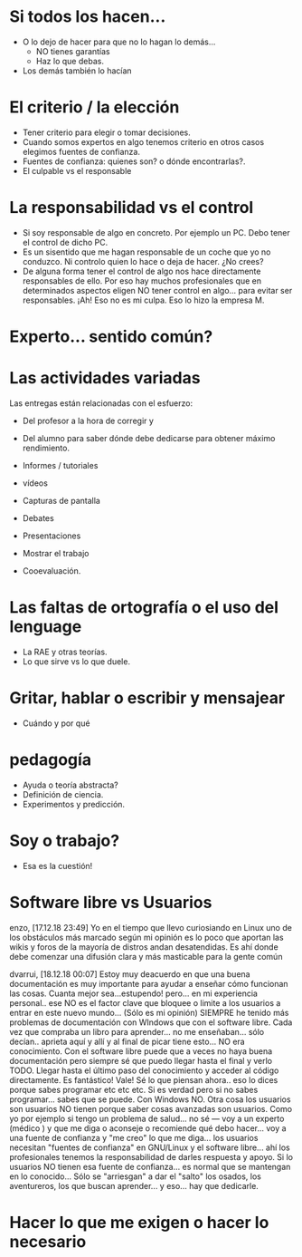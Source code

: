 
# Si todos los hacen...

* O lo dejo de hacer para que no lo hagan lo demás...
    * NO tienes garantías
    * Haz lo que debas.
* Los demás también lo hacían

# El criterio / la elección

* Tener criterio para elegir o tomar decisiones.
* Cuando somos expertos en algo tenemos criterio en otros casos elegimos fuentes de confianza.
* Fuentes de confianza: quienes son? o dónde encontrarlas?.
* El culpable vs el responsable

# La responsabilidad vs el control

* Si soy responsable de algo en concreto. Por ejemplo un PC.
Debo tener el control de dicho PC.
* Es un sisentido que me hagan responsable de un coche que yo no conduzco.
Ni controlo quien lo hace o deja de hacer. ¿No crees?
* De alguna forma tener el control de algo nos hace directamente responsables de ello. Por eso hay muchos profesionales que en determinados aspectos eligen NO tener control en algo... para evitar ser responsables. ¡Ah! Eso no es mi culpa. Eso lo hizo la empresa M.

# Experto... sentido común?


# Las actividades variadas

Las entregas están relacionadas con el esfuerzo:
* Del profesor a la hora de corregir y
* Del alumno para saber dónde debe dedicarse para obtener máximo rendimiento.

* Informes / tutoriales
* vídeos
* Capturas de pantalla
* Debates
* Presentaciones
* Mostrar el trabajo
* Cooevaluación.

# Las faltas de ortografía o el uso del lenguage

* La RAE y otras teorías.
* Lo que sirve vs lo que duele.

# Gritar, hablar o escribir y mensajear

* Cuándo y por qué

# pedagogía

* Ayuda o teoría abstracta?
* Definición de ciencia.
* Experimentos y predicción.

# Soy o trabajo?

* Esa es la cuestión!

# Software libre vs Usuarios


enzo, [17.12.18 23:49]
Yo en el tiempo que llevo curiosiando en Linux uno de los obstáculos más marcado según mi opinión es lo poco que aportan las wikis y foros de la mayoría de distros andan desatendidas. Es ahí donde debe comenzar una difusión clara y más masticable para la gente común

dvarrui, [18.12.18 00:07]
Estoy muy deacuerdo en que una buena documentación es muy importante para ayudar a enseñar cómo funcionan las cosas. Cuanta mejor sea...estupendo! pero... en mi experiencia personal.. ese NO es el factor clave que bloquee o limite a los usuarios a entrar en este nuevo mundo... (Sólo es mi opinión) SIEMPRE he tenido más problemas de documentación con WIndows que con el software libre. Cada vez que compraba un libro para aprender... no me enseñaban... sólo decían.. aprieta aquí y allí y al final de picar tiene esto... NO  era conocimiento. Con el software libre puede que  a veces no haya buena documentación pero siempre sé que puedo llegar hasta el final y verlo TODO. Llegar hasta el último paso del conocimiento y acceder al código directamente. Es fantástico! Vale! Sé lo que piensan ahora.. eso lo dices porque sabes programar etc etc etc. Si es verdad pero si no sabes programar... sabes que se puede. Con Windows NO. Otra cosa los usuarios son usuarios NO tienen porque saber cosas avanzadas son usuarios. Como yo por ejemplo si tengo un problema de salud... no sé — voy a un experto (médico ) y que me diga o aconseje o recomiende qué debo hacer... voy a una fuente de confianza y "me creo" lo que me diga... los usuarios necesitan "fuentes de confianza" en GNU/Linux y el software libre... ahí los profesionales tenemos la responsabilidad de darles respuesta y apoyo. Si lo usuarios NO tienen esa fuente de confianza... es normal que se mantengan en lo conocido... Sólo se "arriesgan" a dar el "salto" los osados, los aventureros, los que buscan aprender... y eso... hay que dedicarle.

# Hacer lo que me exigen o hacer lo necesario
